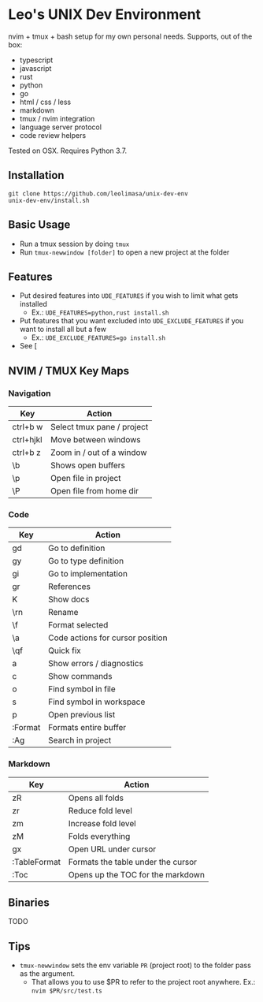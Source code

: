 # Leo's UNIX Dev Environment

nvim + tmux + bash setup for my own personal needs. Supports, out of the box:

* typescript
* javascript
* rust
* python
* go
* html / css / less
* markdown
* tmux / nvim integration
* language server protocol
* code review helpers

Tested on OSX. Requires Python 3.7.

## Installation

```
git clone https://github.com/leolimasa/unix-dev-env 
unix-dev-env/install.sh
```

## Basic Usage

* Run a tmux session by doing `tmux`
* Run `tmux-newwindow [folder]` to open a new project at the folder

## Features

* Put desired features into `UDE_FEATURES` if you wish to limit what gets installed
  * Ex.: `UDE_FEATURES=python,rust install.sh`
* Put features that you want excluded into `UDE_EXCLUDE_FEATURES` if you want to install all but a few
  * Ex.: `UDE_EXCLUDE_FEATURES=go install.sh`
* See [

## NVIM / TMUX Key Maps

### Navigation

| Key       | Action                     |
|-----------|----------------------------|
| ctrl+b w  | Select tmux pane / project |
| ctrl+hjkl | Move between windows       |
| ctrl+b z  | Zoom in / out of a window  |
| \b        | Shows open buffers         |
| \p        | Open file in project       |
| \P        | Open file from home dir    |

### Code

| Key       | Action                           |
|-----------|----------------------------------|
| gd        | Go to definition                 |
| gy        | Go to type definition            |
| gi        | Go to implementation             |
| gr        | References                       |
| K         | Show docs                        |
| \rn       | Rename                           |
| \f        | Format selected                  |
| \a        | Code actions for cursor position |
| \qf       | Quick fix                        |
| <space> a | Show errors / diagnostics        |
| <space> c | Show commands                    |
| <space> o | Find symbol in file              |
| <space> s | Find symbol in workspace         |
| <space> p | Open previous list               |
| :Format   | Formats entire buffer            |
| :Ag       | Search in project                |

### Markdown

| Key          | Action                             |
|--------------|------------------------------------|
| zR           | Opens all folds                    |
| zr           | Reduce fold level                  |
| zm           | Increase fold level                |
| zM           | Folds everything                   |
| gx           | Open URL under cursor              |
| :TableFormat | Formats the table under the cursor |
| :Toc         | Opens up the TOC for the markdown


## Binaries

TODO

## Tips

* `tmux-newwindow` sets the env variable `PR` (project root) to the folder pass as the argument.
  * That allows you to use $PR to refer to the project root anywhere. Ex.: `nvim $PR/src/test.ts`

